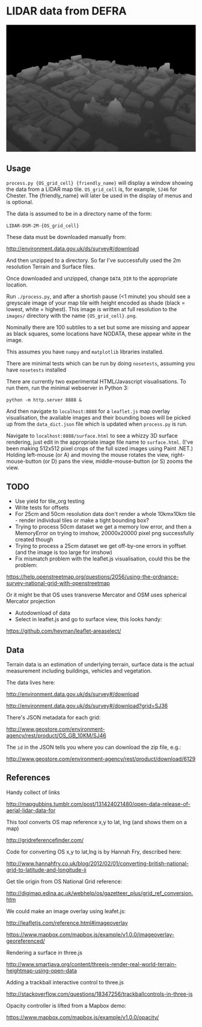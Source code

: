 # LIDAR data from DEFRA

![St Paul's cathedral LIDAR](figures/StPauls-3D.png?raw=true)

## Usage

`process.py {OS_grid_cell} {friendly_name}` will display a window showing the data from a LIDAR map tile.
`OS_grid_cell` is, for example, `SJ46` for Chester. The {friendly_name} will later be used in the display of menus and is optional. 

The data is assumed to be in a directory name of the form:

`LIDAR-DSM-2M-{OS_grid_cell}`

These data must be downloaded manually from:

http://environment.data.gov.uk/ds/survey#/download

And then unzipped to a directory. So far I've successfully used the 2m resolution
Terrain and Surface files.

Once downloaded and unzipped, change `DATA_DIR` to the appropriate location.

Run `./process.py`, and after a shortish pause (<1 minute) you should see a greyscale
image of your map tile with height encoded as shade (black = lowest, white = highest). This
image is written at full resolution to the `images/` directory with the name `{OS_grid_cell}.png`.

Nominally there are 100 subtiles to a set but some are missing and appear as black squares,
some locations have NODATA, these appear white in the image.

This assumes you have `numpy` and `matplotlib` libraries installed.

There are minimal tests which can be run by doing `nosetests`, assuming you have `nosetests` installed

There are currently two experimental HTML/Javascript visualisations. To run them, run the minimal webserver in Python 3:

`python -m http.server 8888 &`

And then navigate to `localhost:8888` for a `leaflet.js` map overlay visualisation, the available images and their
bounding boxes will be picked up from the `data_dict.json` file which is updated when `process.py` is run. 

Navigate to `localhost:8888/surface.html` to see a whizzy 3D surface rendering, just edit in the
appropriate image file name to `surface.html`. (I've been making 512x512 pixel crops of the full sized images using Paint .NET.)
Holding left-mouse (or A) and moving the mouse rotates the view,
right-mouse-button (or D) pans the view, middle-mouse-button (or S) zooms the view.  

## TODO

* Use yield for tile_org testing
* Write tests for offsets
* For 25cm and 50cm resolution data don't render a whole 10kmx10km tile - render individual tiles or make a tight bounding box?
* Trying to process 50cm dataset we get a memory low error, and then a MemoryError on trying to imshow, 20000x20000 pixel png successfully created though
* Trying to process a 25cm dataset we get off-by-one errors in yoffset (and the image is too large for imshow)
* Fix mismatch problem with the leaflet.js visualisation, could this be the problem:

https://help.openstreetmap.org/questions/2056/using-the-ordnance-survey-national-grid-with-openstreetmap

Or it might be that OS uses transverse Mercator and OSM uses spherical Mercator projection

* Autodownload of data
* Select in leaflet.js and go to surface view, this looks handy:

https://github.com/heyman/leaflet-areaselect/

## Data

Terrain data is an estimation of underlying terrain, surface data is the actual
measurement including buildings, vehicles and vegetation.

The data lives here: 

http://environment.data.gov.uk/ds/survey#/download

http://environment.data.gov.uk/ds/survey#/download?grid=SJ36

There's JSON metadata for each grid:

http://www.geostore.com/environment-agency/rest/product/OS_GB_10KM/SJ46

The `id` in the JSON tells you where you can download the zip file, e.g.:

http://www.geostore.com/environment-agency/rest/product/download/6129

## References

Handy collect of links

http://mapgubbins.tumblr.com/post/131424021480/open-data-release-of-aerial-lidar-data-for

This tool converts OS map reference x,y to lat, lng (and shows them on a map)

http://gridreferencefinder.com/

Code for converting OS x,y to lat,lng is by Hannah Fry, described here:

http://www.hannahfry.co.uk/blog/2012/02/01/converting-british-national-grid-to-latitude-and-longitude-ii

Get tile origin from OS National Grid reference:

http://digimap.edina.ac.uk/webhelp/os/gazetteer_plus/grid_ref_conversion.htm

We could make an image overlay using leafet.js:

http://leafletjs.com/reference.html#imageoverlay 

https://www.mapbox.com/mapbox.js/example/v1.0.0/imageoverlay-georeferenced/

Rendering a surface in three.js

http://www.smartjava.org/content/threejs-render-real-world-terrain-heightmap-using-open-data

Adding a trackball interactive control to three.js

http://stackoverflow.com/questions/18347256/trackballcontrols-in-three-js

Opacity controller is lifted from a Mapbox demo:

https://www.mapbox.com/mapbox.js/example/v1.0.0/opacity/